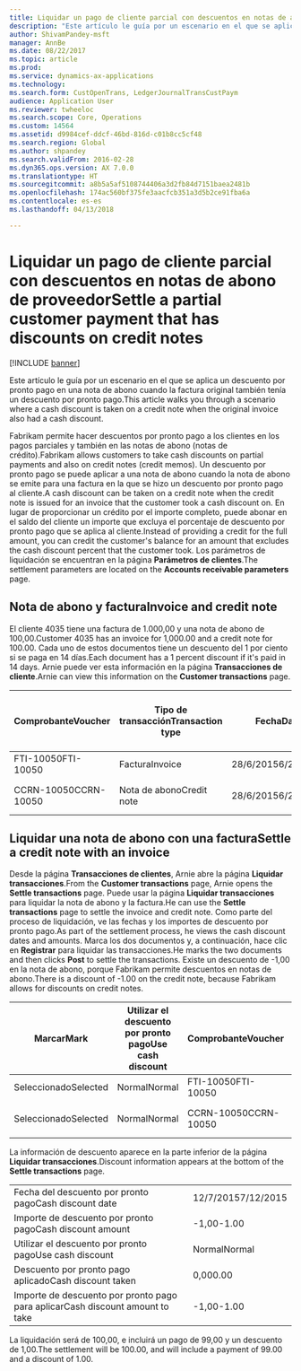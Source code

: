 ```yaml
---
title: Liquidar un pago de cliente parcial con descuentos en notas de abono de proveedor
description: "Este artículo le guía por un escenario en el que se aplica un descuento por pronto pago en una nota de abono cuando la factura original también tenía un descuento por pronto pago."
author: ShivamPandey-msft
manager: AnnBe
ms.date: 08/22/2017
ms.topic: article
ms.prod: 
ms.service: dynamics-ax-applications
ms.technology: 
ms.search.form: CustOpenTrans, LedgerJournalTransCustPaym
audience: Application User
ms.reviewer: twheeloc
ms.search.scope: Core, Operations
ms.custom: 14564
ms.assetid: d9984cef-ddcf-46bd-816d-c01b8cc5cf48
ms.search.region: Global
ms.author: shpandey
ms.search.validFrom: 2016-02-28
ms.dyn365.ops.version: AX 7.0.0
ms.translationtype: HT
ms.sourcegitcommit: a8b5a5af5108744406a3d2fb84d7151baea2481b
ms.openlocfilehash: 174ac560bf375fe3aacfcb351a3d5b2ce91fba6a
ms.contentlocale: es-es
ms.lasthandoff: 04/13/2018

---
```


# <a name="settle-a-partial-customer-payment-that-has-discounts-on-credit-notes"></a><span data-ttu-id="9c742-103">Liquidar un pago de cliente parcial con descuentos en notas de abono de proveedor</span><span class="sxs-lookup"><span data-stu-id="9c742-103">Settle a partial customer payment that has discounts on credit notes</span></span>

[!INCLUDE [banner](../includes/banner.md)]

<span data-ttu-id="9c742-104">Este artículo le guía por un escenario en el que se aplica un descuento por pronto pago en una nota de abono cuando la factura original también tenía un descuento por pronto pago.</span><span class="sxs-lookup"><span data-stu-id="9c742-104">This article walks you through a scenario where a cash discount is taken on a credit note when the original invoice also had a cash discount.</span></span> 

<span data-ttu-id="9c742-105">Fabrikam permite hacer descuentos por pronto pago a los clientes en los pagos parciales y también en las notas de abono (notas de crédito).</span><span class="sxs-lookup"><span data-stu-id="9c742-105">Fabrikam allows customers to take cash discounts on partial payments and also on credit notes (credit memos).</span></span> <span data-ttu-id="9c742-106">Un descuento por pronto pago se puede aplicar a una nota de abono cuando la nota de abono se emite para una factura en la que se hizo un descuento por pronto pago al cliente.</span><span class="sxs-lookup"><span data-stu-id="9c742-106">A cash discount can be taken on a credit note when the credit note is issued for an invoice that the customer took a cash discount on.</span></span> <span data-ttu-id="9c742-107">En lugar de proporcionar un crédito por el importe completo, puede abonar en el saldo del cliente un importe que excluya el porcentaje de descuento por pronto pago que se aplica al cliente.</span><span class="sxs-lookup"><span data-stu-id="9c742-107">Instead of providing a credit for the full amount, you can credit the customer's balance for an amount that excludes the cash discount percent that the customer took.</span></span> <span data-ttu-id="9c742-108">Los parámetros de liquidación se encuentran en la página **Parámetros de clientes**.</span><span class="sxs-lookup"><span data-stu-id="9c742-108">The settlement parameters are located on the **Accounts receivable parameters** page.</span></span>

## <a name="invoice-and-credit-note"></a><span data-ttu-id="9c742-109">Nota de abono y factura</span><span class="sxs-lookup"><span data-stu-id="9c742-109">Invoice and credit note</span></span>
<span data-ttu-id="9c742-110">El cliente 4035 tiene una factura de 1.000,00 y una nota de abono de 100,00.</span><span class="sxs-lookup"><span data-stu-id="9c742-110">Customer 4035 has an invoice for 1,000.00 and a credit note for 100.00.</span></span> <span data-ttu-id="9c742-111">Cada uno de estos documentos tiene un descuento del 1 por ciento si se paga en 14 días.</span><span class="sxs-lookup"><span data-stu-id="9c742-111">Each document has a 1 percent discount if it's paid in 14 days.</span></span> <span data-ttu-id="9c742-112">Arnie puede ver esta información en la página **Transacciones de cliente**.</span><span class="sxs-lookup"><span data-stu-id="9c742-112">Arnie can view this information on the **Customer transactions** page.</span></span>

| <span data-ttu-id="9c742-113">Comprobante</span><span class="sxs-lookup"><span data-stu-id="9c742-113">Voucher</span></span>    | <span data-ttu-id="9c742-114">Tipo de transacción</span><span class="sxs-lookup"><span data-stu-id="9c742-114">Transaction type</span></span> | <span data-ttu-id="9c742-115">Fecha</span><span class="sxs-lookup"><span data-stu-id="9c742-115">Date</span></span>      | <span data-ttu-id="9c742-116">Factura</span><span class="sxs-lookup"><span data-stu-id="9c742-116">Invoice</span></span>  | <span data-ttu-id="9c742-117">Importe en débito en divisa de transacción</span><span class="sxs-lookup"><span data-stu-id="9c742-117">Amount in transaction currency debit</span></span> | <span data-ttu-id="9c742-118">Importe en crédito en divisa de transacción</span><span class="sxs-lookup"><span data-stu-id="9c742-118">Amount in transaction currency credit</span></span> | <span data-ttu-id="9c742-119">Saldo</span><span class="sxs-lookup"><span data-stu-id="9c742-119">Balance</span></span>  | <span data-ttu-id="9c742-120">Divisa</span><span class="sxs-lookup"><span data-stu-id="9c742-120">Currency</span></span> |
|------------|------------------|-----------|----------|--------------------------------------|---------------------------------------|----------|----------|
| <span data-ttu-id="9c742-121">FTI-10050</span><span class="sxs-lookup"><span data-stu-id="9c742-121">FTI-10050</span></span>  | <span data-ttu-id="9c742-122">Factura</span><span class="sxs-lookup"><span data-stu-id="9c742-122">Invoice</span></span>          | <span data-ttu-id="9c742-123">28/6/2015</span><span class="sxs-lookup"><span data-stu-id="9c742-123">6/28/2015</span></span> | <span data-ttu-id="9c742-124">10050</span><span class="sxs-lookup"><span data-stu-id="9c742-124">10050</span></span>    | <span data-ttu-id="9c742-125">1.000,00</span><span class="sxs-lookup"><span data-stu-id="9c742-125">1,000.00</span></span>                             |                                       | <span data-ttu-id="9c742-126">1.000,00</span><span class="sxs-lookup"><span data-stu-id="9c742-126">1,000.00</span></span> | <span data-ttu-id="9c742-127">USD</span><span class="sxs-lookup"><span data-stu-id="9c742-127">USD</span></span>      |
| <span data-ttu-id="9c742-128">CCRN-10050</span><span class="sxs-lookup"><span data-stu-id="9c742-128">CCRN-10050</span></span> | <span data-ttu-id="9c742-129">Nota de abono</span><span class="sxs-lookup"><span data-stu-id="9c742-129">Credit note</span></span>      | <span data-ttu-id="9c742-130">28/6/2015</span><span class="sxs-lookup"><span data-stu-id="9c742-130">6/28/2015</span></span> | <span data-ttu-id="9c742-131">CR-10050</span><span class="sxs-lookup"><span data-stu-id="9c742-131">CR-10050</span></span> |                                      | <span data-ttu-id="9c742-132">100,00</span><span class="sxs-lookup"><span data-stu-id="9c742-132">100.00</span></span>                                | <span data-ttu-id="9c742-133">-100,00</span><span class="sxs-lookup"><span data-stu-id="9c742-133">-100.00</span></span>  | <span data-ttu-id="9c742-134">USD</span><span class="sxs-lookup"><span data-stu-id="9c742-134">USD</span></span>      |

## <a name="settle-a-credit-note-with-an-invoice"></a><span data-ttu-id="9c742-135">Liquidar una nota de abono con una factura</span><span class="sxs-lookup"><span data-stu-id="9c742-135">Settle a credit note with an invoice</span></span>
<span data-ttu-id="9c742-136">Desde la página **Transacciones de clientes**, Arnie abre la página **Liquidar transacciones**.</span><span class="sxs-lookup"><span data-stu-id="9c742-136">From the **Customer transactions** page, Arnie opens the **Settle transactions** page.</span></span> <span data-ttu-id="9c742-137">Puede usar la página **Liquidar transacciones** para liquidar la nota de abono y la factura.</span><span class="sxs-lookup"><span data-stu-id="9c742-137">He can use the **Settle transactions** page to settle the invoice and credit note.</span></span> <span data-ttu-id="9c742-138">Como parte del proceso de liquidación, ve las fechas y los importes de descuento por pronto pago.</span><span class="sxs-lookup"><span data-stu-id="9c742-138">As part of the settlement process, he views the cash discount dates and amounts.</span></span> <span data-ttu-id="9c742-139">Marca los dos documentos y, a continuación, hace clic en **Registrar** para liquidar las transacciones.</span><span class="sxs-lookup"><span data-stu-id="9c742-139">He marks the two documents and then clicks **Post** to settle the transactions.</span></span> <span data-ttu-id="9c742-140">Existe un descuento de -1,00 en la nota de abono, porque Fabrikam permite descuentos en notas de abono.</span><span class="sxs-lookup"><span data-stu-id="9c742-140">There is a discount of -1.00 on the credit note, because Fabrikam allows for discounts on credit notes.</span></span>

| <span data-ttu-id="9c742-141">Marcar</span><span class="sxs-lookup"><span data-stu-id="9c742-141">Mark</span></span>     | <span data-ttu-id="9c742-142">Utilizar el descuento por pronto pago</span><span class="sxs-lookup"><span data-stu-id="9c742-142">Use cash discount</span></span> | <span data-ttu-id="9c742-143">Comprobante</span><span class="sxs-lookup"><span data-stu-id="9c742-143">Voucher</span></span>    | <span data-ttu-id="9c742-144">Cuenta</span><span class="sxs-lookup"><span data-stu-id="9c742-144">Account</span></span> | <span data-ttu-id="9c742-145">Fecha</span><span class="sxs-lookup"><span data-stu-id="9c742-145">Date</span></span>      | <span data-ttu-id="9c742-146">Fecha de vencimiento</span><span class="sxs-lookup"><span data-stu-id="9c742-146">Due date</span></span>  | <span data-ttu-id="9c742-147">Factura</span><span class="sxs-lookup"><span data-stu-id="9c742-147">Invoice</span></span>  | <span data-ttu-id="9c742-148">Importe en divisa de la transacción</span><span class="sxs-lookup"><span data-stu-id="9c742-148">Amount in transaction currency</span></span> | <span data-ttu-id="9c742-149">Divisa</span><span class="sxs-lookup"><span data-stu-id="9c742-149">Currency</span></span> | <span data-ttu-id="9c742-150">Importe para liquidar</span><span class="sxs-lookup"><span data-stu-id="9c742-150">Amount to settle</span></span> |
|----------|-------------------|------------|---------|-----------|-----------|----------|--------------------------------|----------|------------------|
| <span data-ttu-id="9c742-151">Seleccionado</span><span class="sxs-lookup"><span data-stu-id="9c742-151">Selected</span></span> | <span data-ttu-id="9c742-152">Normal</span><span class="sxs-lookup"><span data-stu-id="9c742-152">Normal</span></span>            | <span data-ttu-id="9c742-153">FTI-10050</span><span class="sxs-lookup"><span data-stu-id="9c742-153">FTI-10050</span></span>  | <span data-ttu-id="9c742-154">4035</span><span class="sxs-lookup"><span data-stu-id="9c742-154">4035</span></span>    | <span data-ttu-id="9c742-155">28/6/2015</span><span class="sxs-lookup"><span data-stu-id="9c742-155">6/28/2015</span></span> | <span data-ttu-id="9c742-156">28/7/2015</span><span class="sxs-lookup"><span data-stu-id="9c742-156">7/28/2015</span></span> | <span data-ttu-id="9c742-157">10050</span><span class="sxs-lookup"><span data-stu-id="9c742-157">10050</span></span>    | <span data-ttu-id="9c742-158">1.000,00</span><span class="sxs-lookup"><span data-stu-id="9c742-158">1,000.00</span></span>                       | <span data-ttu-id="9c742-159">USD</span><span class="sxs-lookup"><span data-stu-id="9c742-159">USD</span></span>      | <span data-ttu-id="9c742-160">990,00</span><span class="sxs-lookup"><span data-stu-id="9c742-160">990.00</span></span>           |
| <span data-ttu-id="9c742-161">Seleccionado</span><span class="sxs-lookup"><span data-stu-id="9c742-161">Selected</span></span> | <span data-ttu-id="9c742-162">Normal</span><span class="sxs-lookup"><span data-stu-id="9c742-162">Normal</span></span>            | <span data-ttu-id="9c742-163">CCRN-10050</span><span class="sxs-lookup"><span data-stu-id="9c742-163">CCRN-10050</span></span> | <span data-ttu-id="9c742-164">4035</span><span class="sxs-lookup"><span data-stu-id="9c742-164">4035</span></span>    | <span data-ttu-id="9c742-165">28/6/2015</span><span class="sxs-lookup"><span data-stu-id="9c742-165">6/28/2015</span></span> | <span data-ttu-id="9c742-166">28/7/2015</span><span class="sxs-lookup"><span data-stu-id="9c742-166">7/28/2015</span></span> | <span data-ttu-id="9c742-167">CR-10050</span><span class="sxs-lookup"><span data-stu-id="9c742-167">CR-10050</span></span> | <span data-ttu-id="9c742-168">-100,00</span><span class="sxs-lookup"><span data-stu-id="9c742-168">-100.00</span></span>                        | <span data-ttu-id="9c742-169">USD</span><span class="sxs-lookup"><span data-stu-id="9c742-169">USD</span></span>      | <span data-ttu-id="9c742-170">-99,00</span><span class="sxs-lookup"><span data-stu-id="9c742-170">-99.00</span></span>           |

<span data-ttu-id="9c742-171">La información de descuento aparece en la parte inferior de la página **Liquidar transacciones**.</span><span class="sxs-lookup"><span data-stu-id="9c742-171">Discount information appears at the bottom of the **Settle transactions** page.</span></span>

|                              |           |
|------------------------------|-----------|
| <span data-ttu-id="9c742-172">Fecha del descuento por pronto pago</span><span class="sxs-lookup"><span data-stu-id="9c742-172">Cash discount date</span></span>           | <span data-ttu-id="9c742-173">12/7/2015</span><span class="sxs-lookup"><span data-stu-id="9c742-173">7/12/2015</span></span> |
| <span data-ttu-id="9c742-174">Importe de descuento por pronto pago</span><span class="sxs-lookup"><span data-stu-id="9c742-174">Cash discount amount</span></span>         | <span data-ttu-id="9c742-175">-1,00</span><span class="sxs-lookup"><span data-stu-id="9c742-175">-1.00</span></span>     |
| <span data-ttu-id="9c742-176">Utilizar el descuento por pronto pago</span><span class="sxs-lookup"><span data-stu-id="9c742-176">Use cash discount</span></span>            | <span data-ttu-id="9c742-177">Normal</span><span class="sxs-lookup"><span data-stu-id="9c742-177">Normal</span></span>    |
| <span data-ttu-id="9c742-178">Descuento por pronto pago aplicado</span><span class="sxs-lookup"><span data-stu-id="9c742-178">Cash discount taken</span></span>          | <span data-ttu-id="9c742-179">0,00</span><span class="sxs-lookup"><span data-stu-id="9c742-179">0.00</span></span>      |
| <span data-ttu-id="9c742-180">Importe de descuento por pronto pago para aplicar</span><span class="sxs-lookup"><span data-stu-id="9c742-180">Cash discount amount to take</span></span> | <span data-ttu-id="9c742-181">-1,00</span><span class="sxs-lookup"><span data-stu-id="9c742-181">-1.00</span></span>     |

<span data-ttu-id="9c742-182">La liquidación será de 100,00, e incluirá un pago de 99,00 y un descuento de 1,00.</span><span class="sxs-lookup"><span data-stu-id="9c742-182">The settlement will be 100.00, and will include a payment of 99.00 and a discount of 1.00.</span></span>




